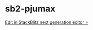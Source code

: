 # sb2-pjumax

[Edit in StackBlitz next generation editor ⚡️](https://stackblitz.com/~/github.com/Thiagothd/sb2-pjumax)